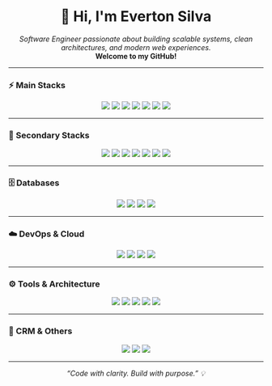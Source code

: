 <h1 align="center">👋 Hi, I'm Everton Silva</h1>

<p align="center">
  <em>Software Engineer passionate about building scalable systems, clean architectures, and modern web experiences.</em><br/>
  <b>Welcome to my GitHub!</b> 
</p>

---

### ⚡ Main Stacks
<p align="center">
  <img src="https://img.shields.io/badge/JavaScript-323330?style=for-the-badge&logo=javascript&logoColor=F7DF1E"/>
  <img src="https://img.shields.io/badge/TypeScript-007ACC?style=for-the-badge&logo=typescript&logoColor=white"/>
  <img src="https://img.shields.io/badge/React-20232A?style=for-the-badge&logo=react&logoColor=61DAFB"/>
  <img src="https://img.shields.io/badge/Next.js-000000?style=for-the-badge&logo=nextdotjs&logoColor=white"/>
  <img src="https://img.shields.io/badge/Tailwind_CSS-38B2AC?style=for-the-badge&logo=tailwind-css&logoColor=white"/>
  <img src="https://img.shields.io/badge/Node.js-339933?style=for-the-badge&logo=nodedotjs&logoColor=white"/>
  <img src="https://img.shields.io/badge/Vue.js-4FC08D?style=for-the-badge&logo=vue.js&logoColor=white"/>
</p>

---

### 🧩 Secondary Stacks

<p align="center">
  <img src="https://img.shields.io/badge/NestJS-E0234E?style=for-the-badge&logo=nestjs&logoColor=white"/>
  <img src="https://img.shields.io/badge/Express.js-000000?style=for-the-badge&logo=express&logoColor=white"/>
  <img src="https://img.shields.io/badge/PHP-777BB4?style=for-the-badge&logo=php&logoColor=white"/>
  <img src="https://img.shields.io/badge/Python-3776AB?style=for-the-badge&logo=python&logoColor=white"/>
  <img src="https://img.shields.io/badge/Golang-00ADD8?style=for-the-badge&logo=go&logoColor=white"/>
  <img src="https://img.shields.io/badge/Vite-B73BFE?style=for-the-badge&logo=vite&logoColor=FFD62E"/>
  <img src="https://img.shields.io/badge/Shadcn/UI-000000?style=for-the-badge&logo=react&logoColor=white"/>
</p>

---

### 🗄️ Databases
<p align="center">
  <img src="https://img.shields.io/badge/MySQL-4479A1?style=for-the-badge&logo=mysql&logoColor=white"/>
  <img src="https://img.shields.io/badge/PostgreSQL-4169E1?style=for-the-badge&logo=postgresql&logoColor=white"/>
  <img src="https://img.shields.io/badge/MongoDB-47A248?style=for-the-badge&logo=mongodb&logoColor=white"/>
  <img src="https://img.shields.io/badge/SOQL-009EDB?style=for-the-badge&logo=salesforce&logoColor=white"/>
</p>

---

### ☁️ DevOps & Cloud
<p align="center">
  <img src="https://img.shields.io/badge/AWS-FF9900?style=for-the-badge&logo=amazonaws&logoColor=white"/>
  <img src="https://img.shields.io/badge/Docker-2496ED?style=for-the-badge&logo=docker&logoColor=white"/>
  <img src="https://img.shields.io/badge/Supabase-3ECF8E?style=for-the-badge&logo=supabase&logoColor=white"/>
  <img src="https://img.shields.io/badge/Azure_DevOps-0078D7?style=for-the-badge&logo=azuredevops&logoColor=white"/>
</p>

---

### ⚙️ Tools & Architecture

<p align="center">
  <img src="https://img.shields.io/badge/Git-F05032?style=for-the-badge&logo=git&logoColor=white"/>
  <img src="https://img.shields.io/badge/OAuth-009EDB?style=for-the-badge&logo=oauth&logoColor=white"/>
  <img src="https://img.shields.io/badge/REST_API-000000?style=for-the-badge&logo=postman&logoColor=orange"/>
  <img src="https://img.shields.io/badge/SOLID_Principles-000000?style=for-the-badge&logo=code&logoColor=white"/>
  <img src="https://img.shields.io/badge/Clean_Architecture-000000?style=for-the-badge&logo=code&logoColor=white"/>
</p>

---

### 💼 CRM & Others

<p align="center">
  <img src="https://img.shields.io/badge/Salesforce-00A1E0?style=for-the-badge&logo=salesforce&logoColor=white"/>
  <img src="https://img.shields.io/badge/AI_Integrations-000000?style=for-the-badge&logo=openai&logoColor=white"/>
  <img src="https://img.shields.io/badge/Testing-K6_&_Mocha-2C2D72?style=for-the-badge&logo=testinglibrary&logoColor=white"/>
</p>

---

<p align="center"><i>“Code with clarity. Build with purpose.” 💡</i></p>
